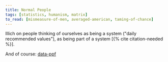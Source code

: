 ```yaml
---
title: Normal People
tags: [statistics, humanism, matrix]
to_read: [mismeasure-of-men, averaged-american, taming-of-chance]
---
```


Illich on people thinking of ourselves as being a system ("daily recommended
values"), as being part of a system [{% cite citation-needed %}].

And of course:
[data-ppf](https://github.com/data-ppf/data-ppf.github.io/wiki/Syllabus)